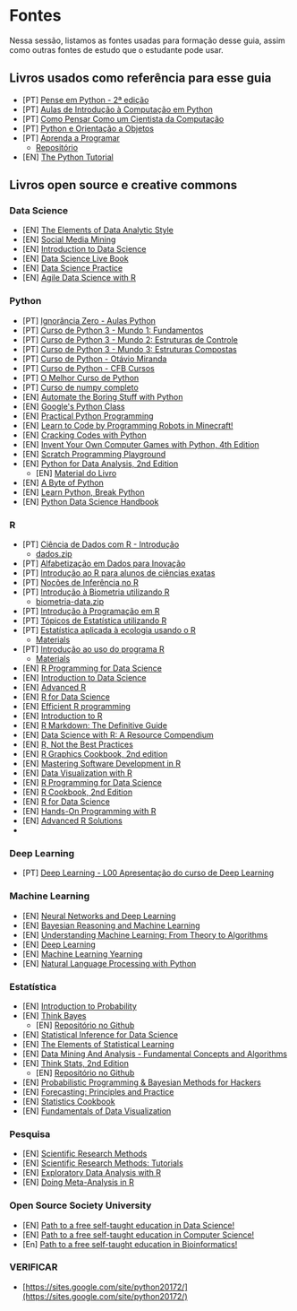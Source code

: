 # Fontes

Nessa sessão, listamos as fontes usadas para formação desse guia, assim como
outras fontes de estudo que o estudante pode usar.

## Livros usados como referência para esse guia

- [PT] [Pense em Python - 2ª edição](https://penseallen.github.io/PensePython2e/)
- [PT] [Aulas de Introdução à Computação em Python](https://panda.ime.usp.br/aulasPython/static/aulasPython/index.html)
- [PT] [Como Pensar Como um Cientista da Computação](https://python.ime.usp.br/pensepy/static/pensepy/index.html)
- [PT] [Python e Orientação a Objetos](https://www.caelum.com.br/apostila-python-orientacao-objetos)
- [PT] [Aprenda a Programar](http://turing.com.br/material/appy/index.html)
  - [Repositório](https://github.com/ramalho/aprendaprog)
- [EN] [The Python Tutorial](https://docs.python.org/3/tutorial/index.html)

## Livros open source e creative commons

### Data Science

- [EN] [The Elements of Data Analytic Style](https://leanpub.com/datastyle)
- [EN] [Social Media Mining](http://dmml.asu.edu/smm/book/)
- [EN] [Introduction to Data Science](https://bookdown.org/ronsarafian/IntrotoDS/)
- [EN] [Data Science Live Book](https://livebook.datascienceheroes.com/)
- [EN] [Data Science Practice](https://datasciencepractice.study/)
- [EN] [Agile Data Science with R](https://edwinth.github.io/ADSwR/)

### Python
- [PT] [Ignorância Zero - Aulas Python](https://www.youtube.com/playlist?list=PLfCKf0-awunOu2WyLe2pSD2fXUo795xRe)
- [PT] [Curso de Python 3 - Mundo 1: Fundamentos](https://www.youtube.com/playlist?list=PLHz_AreHm4dlKP6QQCekuIPky1CiwmdI6)
- [PT] [Curso de Python 3 - Mundo 2: Estruturas de Controle](https://www.youtube.com/playlist?list=PLHz_AreHm4dk_nZHmxxf_J0WRAqy5Czye)
- [PT] [Curso de Python 3 - Mundo 3: Estruturas Compostas](https://www.youtube.com/playlist?list=PLHz_AreHm4dksnH2jVTIVNviIMBVYyFnH)
- [PT] [Curso de Python - Otávio Miranda](https://www.youtube.com/playlist?list=PLbIBj8vQhvm0ayQsrhEf-7-8JAj-MwmPr)
- [PT] [Curso de Python - CFB Cursos](https://www.youtube.com/playlist?list=PLx4x_zx8csUhuVgWfy7keQQAy7t1J35TR)
- [PT] [O Melhor Curso de Python](https://www.youtube.com/playlist?list=PL4OAe-tL47sY8SGhtkGoP0eQd4le3badz)
- [PT] [Curso de numpy completo](https://www.youtube.com/playlist?list=PLzQ9jbN7Q7oIKYy9UhL1_PHovlQm1lkyk)
- [EN] [Automate the Boring Stuff with Python](https://automatetheboringstuff.com/)
- [EN] [Google's Python Class](https://developers.google.com/edu/python)
- [EN] [Practical Python Programming](https://dabeaz-course.github.io/practical-python/Notes/Contents.html)
- [EN] [Learn to Code by Programming Robots in Minecraft!](https://turtleappstore.com/book/)
- [EN] [Cracking Codes with Python](https://inventwithpython.com/cracking/)
- [EN] [Invent Your Own Computer Games with Python, 4th Edition](http://inventwithpython.com/invent4thed/)
- [EN] [Scratch Programming Playground](https://inventwithscratch.com/book/)
- [EN] [Python for Data Analysis, 2nd Edition](http://shop.oreilly.com/product/0636920023784.do)
  - [EN] [Material do Livro](https://github.com/wesm/pydata-book)
- [EN] [A Byte of Python](https://github.com/swaroopch/byte-of-python)
- [EN] [Learn Python, Break Python](https://learnpythonbreakpython.com/)
- [EN] [Python Data Science Handbook](https://colab.research.google.com/github/jakevdp/PythonDataScienceHandbook/blob/master/notebooks/Index.ipynb)

### R

- [PT] [Ciência de Dados com R - Introdução](https://cdr.ibpad.com.br/)
  - [dados.zip](https://cdr.ibpad.com.br/dados.zip)
- [PT] [Alfabetização em Dados para Inovação](https://bookdown.org/almeida1003/dataliteracy_pt/)
- [PT] [Introdução ao R para alunos de ciências exatas](https://bookdown.org/gabycosta1919/Apostila_R/)
- [PT] [Noções de Inferência no R](https://bookdown.org/thalita_dobem/Apostila/)
- [PT] [Introdução à Biometria utilizando R](https://cran.r-project.org/doc/contrib/biometria.pdf)
  - [biometria-data.zip](https://cran.r-project.org/doc/contrib/biometria-data.zip)
- [PT] [Introdução à Programação em R](https://cran.r-project.org/doc/contrib/Torgo-ProgrammingIntro.pdf)
- [PT] [Tópicos de Estatística utilizando R](https://cran.r-project.org/doc/contrib/Itano-descriptive-stats.pdf)
- [PT] [Estatística aplicada à ecologia usando o R](https://cran.r-project.org/doc/contrib/Provete-Estatistica_aplicada.pdf)
  - [Materials](http://diogoprovete.weebly.com/teaching.html)
- [PT] [Introdução ao uso do programa R](https://cran.r-project.org/doc/contrib/Landeiro-Introducao.pdf)
  - [Materials](https://sites.google.com/site/vllandeiror/)
- [EN] [R Programming for Data Science](https://leanpub.com/rprogramming)
- [EN] [Introduction to Data Science](https://docs.google.com/file/d/0B6iefdnF22XQeVZDSkxjZ0Z5VUE/edit?pli=1)
- [EN] [Advanced R](http://adv-r.had.co.nz/)
- [EN] [R for Data Science](https://r4ds.had.co.nz/)
- [EN] [Efficient R programming](https://csgillespie.github.io/efficientR/)
- [EN] [Introduction to R](https://bookdown.org/julia_gantner/introduction_to_r/)
- [EN] [R Markdown: The Definitive Guide](https://bookdown.org/yihui/rmarkdown/)
- [EN] [Data Science with R: A Resource Compendium](https://bookdown.org/martin_monkman/DataScienceResources_book/)
- [EN] [R, Not the Best Practices](https://bookdown.org/voevodin_nv/R_Not_the_Best_Practices/)
- [EN] [R Graphics Cookbook, 2nd edition](https://r-graphics.org/)
- [EN] [Mastering Software Development in R](https://bookdown.org/rdpeng/RProgDA/)
- [EN] [Data Visualization with R](https://rkabacoff.github.io/datavis/)
- [EN] [R Programming for Data Science](https://bookdown.org/rdpeng/rprogdatascience/)
- [EN] [R Cookbook, 2nd Edition](https://rc2e.com/)
- [EN] [R for Data Science](https://r4ds.had.co.nz/)
- [EN] [Hands-On Programming with R](https://rstudio-education.github.io/hopr/)
- [EN] [Advanced R Solutions](https://advanced-r-solutions.rbind.io/)
-
### Deep Learning

- [PT] [Deep Learning - L00 Apresentação do curso de Deep Learning](https://www.youtube.com/watch?v=0VD_2t6EdS4&list=PL9At2PVRU0ZqVArhU9QMyI3jSe113_m2-)
### Machine Learning

- [EN] [Neural Networks and Deep Learning](http://neuralnetworksanddeeplearning.com/index.html)
- [EN] [Bayesian Reasoning and Machine Learning](http://web4.cs.ucl.ac.uk/staff/D.Barber/textbook/240415.pdf)
- [EN] [Understanding Machine Learning: From Theory to Algorithms](https://www.cse.huji.ac.il/~shais/UnderstandingMachineLearning/copy.html)
- [EN] [Deep Learning](http://www.deeplearningbook.org/)
- [EN] [Machine Learning Yearning](https://www.deeplearning.ai/machine-learning-yearning/)
- [EN] [Natural Language Processing with Python](https://www.nltk.org/book/)

### Estatística

- [EN] [Introduction to Probability](http://www.dartmouth.edu/~chance/teaching_aids/books_articles/probability_book/amsbook.mac.pdf)
- [EN] [Think Bayes](https://greenteapress.com/wp/think-bayes/)
  - [EN] [Repositório no Github](https://github.com/AllenDowney/ThinkBayes2)
- [EN] [Statistical Inference for Data Science](https://leanpub.com/LittleInferenceBook)
- [EN] [The Elements of Statistical Learning](https://web.stanford.edu/~hastie/ElemStatLearn/)
- [EN] [Data Mining And Analysis - Fundamental Concepts and Algorithms](http://www.dataminingbook.info/pmwiki.php/Main/BookDownload)
- [EN] [Think Stats, 2nd Edition](https://greenteapress.com/wp/think-stats-2e/)
  - [EN] [Repositório no Github](https://github.com/AllenDowney/ThinkStats2)
- [EN] [Probabilistic Programming & Bayesian Methods for Hackers](https://camdavidsonpilon.github.io/Probabilistic-Programming-and-Bayesian-Methods-for-Hackers/)
- [EN] [Forecasting: Principles and Practice](https://otexts.com/fpp2/)
- [EN] [Statistics Cookbook](https://bookdown.org/kirthanarao95/rm3_book/)
- [EN] [Fundamentals of Data Visualization](https://serialmentor.com/dataviz/)

### Pesquisa

- [EN] [Scientific Research Methods](https://bookdown.org/pkaldunn/Book/)
- [EN] [Scientific Research Methods: Tutorials](https://bookdown.org/pkaldunn/SRM-tutorials/)
- [EN] [Exploratory Data Analysis with R](https://bookdown.org/rdpeng/exdata/)
- [EN] [Doing Meta-Analysis in R](https://bookdown.org/MathiasHarrer/Doing_Meta_Analysis_in_R/)

### Open Source Society University

- [EN] [Path to a free self-taught education in Data Science!](https://github.com/ossu/data-science)
- [EN] [Path to a free self-taught education in Computer Science!](https://github.com/ossu/computer-science)
- [En] [Path to a free self-taught education in Bioinformatics!](https://github.com/ossu/bioinformatics)

### VERIFICAR

- [https://sites.google.com/site/python20172/](https://sites.google.com/site/python20172/)